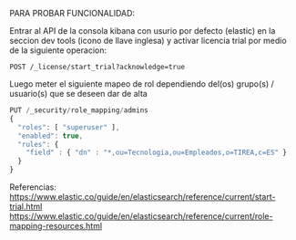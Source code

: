 PARA PROBAR FUNCIONALIDAD:

Entrar al API de la consola kibana con usurio por defecto (elastic) en la seccion dev tools (icono de llave inglesa) y activar licencia trial por medio de la siguiente operacion:

`POST /_license/start_trial?acknowledge=true`

Luego meter el siguiente mapeo de rol dependiendo del(os) grupo(s) / usuario(s) que se deseen dar de alta

```javascript
PUT /_security/role_mapping/admins
{
  "roles": [ "superuser" ],
  "enabled": true,
  "rules": {
    "field" : { "dn" : "*,ou=Tecnologia,ou=Empleados,o=TIREA,c=ES" }
  }
}
```


Referencias:\
https://www.elastic.co/guide/en/elasticsearch/reference/current/start-trial.html \
https://www.elastic.co/guide/en/elasticsearch/reference/current/role-mapping-resources.html
